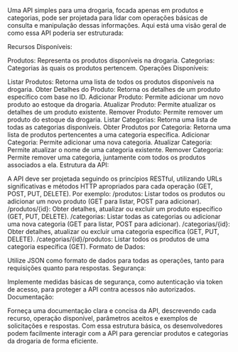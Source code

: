 Uma API simples para uma drogaria, focada apenas em produtos e categorias, pode ser projetada para lidar com operações básicas de consulta e manipulação dessas informações. Aqui está uma visão geral de como essa API poderia ser estruturada:

Recursos Disponíveis:

Produtos: Representa os produtos disponíveis na drogaria.
Categorias: Categorias às quais os produtos pertencem.
Operações Disponíveis:

Listar Produtos: Retorna uma lista de todos os produtos disponíveis na drogaria.
Obter Detalhes do Produto: Retorna os detalhes de um produto específico com base no ID.
Adicionar Produto: Permite adicionar um novo produto ao estoque da drogaria.
Atualizar Produto: Permite atualizar os detalhes de um produto existente.
Remover Produto: Permite remover um produto do estoque da drogaria.
Listar Categorias: Retorna uma lista de todas as categorias disponíveis.
Obter Produtos por Categoria: Retorna uma lista de produtos pertencentes a uma categoria específica.
Adicionar Categoria: Permite adicionar uma nova categoria.
Atualizar Categoria: Permite atualizar o nome de uma categoria existente.
Remover Categoria: Permite remover uma categoria, juntamente com todos os produtos associados a ela.
Estrutura da API:

A API deve ser projetada seguindo os princípios RESTful, utilizando URLs significativas e métodos HTTP apropriados para cada operação (GET, POST, PUT, DELETE).
Por exemplo:
/produtos: Listar todos os produtos ou adicionar um novo produto (GET para listar, POST para adicionar).
/produtos/{id}: Obter detalhes, atualizar ou excluir um produto específico (GET, PUT, DELETE).
/categorias: Listar todas as categorias ou adicionar uma nova categoria (GET para listar, POST para adicionar).
/categorias/{id}: Obter detalhes, atualizar ou excluir uma categoria específica (GET, PUT, DELETE).
/categorias/{id}/produtos: Listar todos os produtos de uma categoria específica (GET).
Formato de Dados:

Utilize JSON como formato de dados para todas as operações, tanto para requisições quanto para respostas.
Segurança:

Implemente medidas básicas de segurança, como autenticação via token de acesso, para proteger a API contra acessos não autorizados.
Documentação:

Forneça uma documentação clara e concisa da API, descrevendo cada recurso, operação disponível, parâmetros aceitos e exemplos de solicitações e respostas.
Com essa estrutura básica, os desenvolvedores podem facilmente interagir com a API para gerenciar produtos e categorias da drogaria de forma eficiente.

